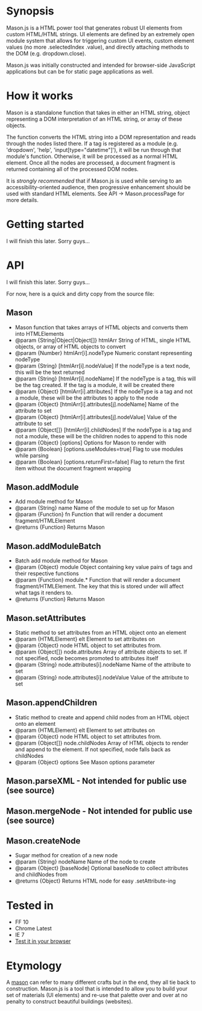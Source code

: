 Synopsis
========
Mason.js is a HTML power tool that generates robust UI elements from custom HTML/HTML strings. UI elements are defined by an extremely open module system that allows for triggering custom UI events, custom element values (no more .selectedIndex .value), and directly attaching methods to the DOM (e.g. dropdown.close).

Mason.js was initially constructed and intended for browser-side JavaScript applications but can be for static page applications as well.

How it works
============
Mason is a standalone function that takes in either an HTML string, object representing a DOM interpretation of an HTML string, or array of these objects.

The function converts the HTML string into a DOM representation and reads through the nodes listed there. If a tag is registered as a module (e.g. 'dropdown', 'help', 'input[type="datetime"]'), it will be run through that module's function. Otherwise, it will be processed as a normal HTML element. Once all the nodes are processed, a document fragment is returned containing all of the processed DOM nodes.

It is *strongly recommended* that if Mason.js is used while serving to an accessibility-oriented audience, then progressive enhancement should be used with standard HTML elements. See API -> Mason.processPage for more details.

Getting started
===============
I will finish this later. Sorry guys...

API
===============
I will finish this later. Sorry guys...

For now, here is a quick and dirty copy from the source file:

Mason
-----
 * Mason function that takes arrays of HTML objects and converts them into HTMLElements
 * @param {String|Object|Object[]} htmlArr String of HTML, single HTML objects, or array of HTML objects to convert
 * @param {Number} htmlArr[i].nodeType Numeric constant representing nodeType
 * @param {String} [htmlArr[i].nodeValue] If the nodeType is a text node, this will be the text returned
 * @param {String} [htmlArr[i].nodeName] If the nodeType is a tag, this will be the tag created. If the tag is a module, it will be created there
 * @param {Object} [htmlArr[i].attributes] If the nodeType is a tag and not a module, these will be the attributes to apply to the node
 * @param {Object} [htmlArr[i].attributes[j].nodeName] Name of the attribute to set
 * @param {Object} [htmlArr[i].attributes[j].nodeValue] Value of the attribute to set
 * @param {Object[]} [htmlArr[i].childNodes] If the nodeType is a tag and not a module, these will be the children nodes to append to this node
 * @param {Object} [options] Options for Mason to render with
 * @param {Boolean} [options.useModules=true] Flag to use modules while parsing
 * @param {Boolean} [options.returnFirst=false] Flag to return the first item without the document fragment wrapping

Mason.addModule
---------------
 * Add module method for Mason
 * @param {String} name Name of the module to set up for Mason
 * @param {Function} fn Function that will render a document fragment/HTMLElement
 * @returns {Function} Returns Mason

Mason.addModuleBatch
--------------------
 * Batch add module method for Mason
 * @param {Object} module Object containing key value pairs of tags and their respective functions
 * @param {Function} module.* Function that will render a document fragment/HTMLElement. The key that this is stored under will affect what tags it renders to.
 * @returns {Function} Returns Mason

Mason.setAttributes
-------------------
 * Static method to set attributes from an HTML object onto an element
 * @param {HTMLElement} elt Element to set attributes on
 * @param {Object} node HTML object to set attributes from.
 * @param {Object[]} node.attributes Array of attribute objects to set. If not specified, node becomes promoted to attributes itself
 * @param {String} node.attributes[i].nodeName Name of the attribute to set
 * @param {String} node.attributes[i].nodeValue Value of the attribute to set

Mason.appendChildren
--------------------
 * Static method to create and append child nodes from an HTML object onto an element
 * @param {HTMLElement} elt Element to set attributes on
 * @param {Object} node HTML object to set attributes from.
 * @param {Object[]} node.childNodes Array of HTML objects to render and append to the element. If not specified, node falls back as childNodes
 * @param {Object} options See Mason options parameter

Mason.parseXML - Not intended for public use (see source)
----------------------------

Mason.mergeNode - Not intended for public use (see source)
----------------------------------------------------------

Mason.createNode
----------------
 * Sugar method for creation of a new node
 * @param {String} nodeName Name of the node to create
 * @param {Object} [baseNode] Optional baseNode to collect attributes and childNodes from
 * @returns {Object} Returns HTML node for easy .setAttribute-ing

Tested in
=========
- FF 10
- Chrome Latest
- IE 7
- [Test it in your browser](http://twolfson.github.com/Mason.js/src-test/Mason.test.html)

Etymology
=========
A [mason](http://en.wikipedia.org/wiki/Mason) can refer to many different crafts but in the end, they all tie back to construction. Mason.js is a tool that is intended to allow you to build your set of materials (UI elements) and re-use that palette over and over at no penalty to construct beautiful buildings (websites).